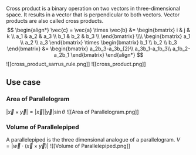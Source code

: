 Cross product is a binary operation on two vectors in three-dimensional space. It results in a vector that is perpendicular to both vectors. Vector products are also called cross products.
$$
\begin{align*}
\vec{c} = \vec{a} \times \vec{b} &= 
\begin{bmatrix}
i   & j   & k \\
a_1 & a_2 & a_3 \\
b_1 & b_2 & b_3 \\
\end{bmatrix} \\\\
\begin{bmatrix}
a_1 \\
a_2 \\
a_3
\end{bmatrix} \times
\begin{bmatrix}
b_1 \\
b_2 \\
b_3
\end{bmatrix}
&=
\begin{bmatrix}
a_2b_3-a_3b_{2}\\
a_3b_1-a_1b_3\\
a_1b_2-a_2b_1
\end{bmatrix}
\end{align*}
$$
![[cross_product_sarrus_rule.png]] ![[cross_product.png]]
## Use case

### Area of Parallelogram
$|\vec{x}\times\vec{y}|=|\vec{x}||\vec{y}|\sin\theta$
![[Area of Parallelogram.png]]
### Volume of Parallelepiped
A parallelepiped is the three dimensional analogue of a parallelogram.
$V = |\vec{w} \cdot (\vec{x}\times\vec{y})|$
![[Volume of Parallelepiped.png]]